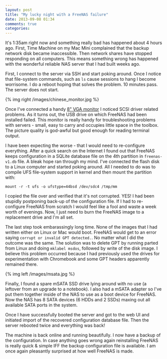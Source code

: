 ```yaml
---
layout: post
title: "My lucky night with a FreeNAS failure"
date: 2013-09-08 01:34
comments: true
categories: 
---
```


It's 1:35am right now and something really bad has happened about 4 hours ago. First, Time Machine on my Mac Mini complained that the backup network disk became inaccessible. Then network shares have stopped responding on all computers. This means something wrong has happened with the wonderful reliable NAS server that I had built weeks ago.

First, I connect to the server via SSH and start poking around. Once I notice that file-system commands, such as `ls` cause sessions to hang I become worrisome. I do a reboot hoping that solves the problem. 10 minutes pass. The server does not start.

<!-- more -->

{% img right /images/chinese_monitor.jpg %}

Once I've connected a handy [8" VGA monitor](http://dx.com/p/8-tft-lcd-car-reverse-rear-view-color-monitor-w-vga-bnc-cable-black-149114) I noticed SCSI driver related problems. As it turns out, the USB drive on which FreeNAS had been installed failed. This monitor is really handy for troubleshooting problems with servers - small, easy to carry and occupies little space in the toolbox. The picture quality is god-awful but good enough for reading terminal output.

I have been expecting the worse - that I would need to re-configure everything. After a quick search on the Internet I found out that FreeNAS keeps configuration in a SQLite database file on the 4th partition in `freenas-v1.db` file. A bleak hope ran through my mind. I've connected the flash disk to a Linux computer and started poking around. All I needed to do was to compile UFS file-system support in kernel and then mount the partition with:

`mount -r -t ufs -o ufstype=44bsd /dev/sdc4 /tmp/mm`

I copied the file over and verified that it's not corrupted. YES! I had been stupidly postponing back-up of the configuration file. If I had to re-configure FreeNAS from scratch I would feel like a fool and waste a week worth of evenings. Now, I just need to burn the FreeNAS image to a replacement drive and I'm all set.

The last step took embarassingly long time. None of the images that I had written either on Linux or Mac would boot. FreeNAS would get to an error saying `corrupt or invalid GPT detected.`. No matter what I did the outcome was the same. The solution was to delete GPT by running parted from Linux and doing `mklabel msdos`, followed by write of the disk image. I believe this problem occurred because I had previously used the drives for experimentation with Chromebook and some GPT headers apparently remained there.

{% img left /images/msata.jpg %}

Finally, I found a spare mSATA SSD drive lying around with no use (a leftover from an upgrade to a notebook). I also had a mSATA adapter so I've put them together inside of the NAS to use as a boot device for FreeNAS. Now the NAS has 8 SATA devices (6 HDDs and 2 SSDs) maxing out all available SATA ports in the system.

Once I have successfully booted the server and got to the web UI and initiated import of the recovered configuration database file. Then the server rebooted twice and everything was back!

The machine is back online and running beautifully. I now have a backup of the configuration. In case anything goes wrong again reinstalling FreeNAS is really quick & simple IFF the backup configuration file is available. I am once again pleasantly surprised at how well FreeNAS is made.

